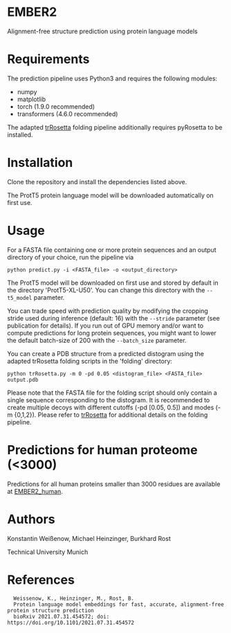# EMBER2
Alignment-free structure prediction using protein language models

# Requirements

The prediction pipeline uses Python3 and requires the following modules:

* numpy
* matplotlib
* torch (1.9.0 recommended)
* transformers (4.6.0 recommended)

The adapted [trRosetta](https://github.com/gjoni/trRosetta) folding pipeline additionally requires pyRosetta to be installed.

# Installation

Clone the repository and install the dependencies listed above.

The ProtT5 protein language model will be downloaded automatically on first use.

# Usage

For a FASTA file containing one or more protein sequences and an output directory of your choice, run the pipeline via

`python predict.py -i <FASTA_file> -o <output_directory>`

The ProtT5 model will be downloaded on first use and stored by default in the directory 'ProtT5-XL-U50'. You can change this directory with the `--t5_model` parameter.

You can trade speed with prediction quality by modifying the cropping stride used during inference (default: 16) with the `--stride` parameter (see publication for details).
If you run out of GPU memory and/or want to compute predictions for long protein sequences, you might want to lower the default batch-size of 200 with the `--batch_size` parameter.

You can create a PDB structure from a predicted distogram using the adapted trRosetta folding scripts in the 'folding' directory:

`python trRosetta.py -m 0 -pd 0.05 <distogram_file> <FASTA_file> output.pdb`

Please note that the FASTA file for the folding script should only contain a single sequence corresponding to the distogram.
It is recommended to create multiple decoys with different cutoffs (-pd [0.05, 0.5]) and modes (-m {0,1,2}). Please refer to [trRosetta](https://github.com/gjoni/trRosetta) for additional details on the folding pipeline.

# Predictions for human proteome (<3000)

Predictions for all human proteins smaller than 3000 residues are available at [EMBER2_human](https://github.com/kWeissenow/EMBER2_human).

# Authors
Konstantin Weißenow, Michael Heinzinger, Burkhard Rost

Technical University Munich

# References

      Weissenow, K., Heinzinger, M., Rost, B.
	  Protein language model embeddings for fast, accurate, alignment-free protein structure prediction
      bioRxiv 2021.07.31.454572; doi: https://doi.org/10.1101/2021.07.31.454572
